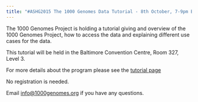 ```yaml
---
title: "#ASHG2015 The 1000 Genomes Data Tutorial - 8th October, 7-9pm Baltimore Convention Centre, Room 327, Level 3"
---
```

                    
The 1000 Genomes Project is holding a tutorial giving and overview of the 1000 Genomes Project, how to access the data and explaining different use cases for the data.

This tutorial will be held in the Baltimore Convention Centre, Room 327, Level 3.

For more details about the program please see the [tutorial page](http://www.1000genomes.org/ashg-2015-1000-genomes-tutorial-thursday-october-8th-7-9pm-baltimore-convention-center-room-327-leve)

No registration is needed.

Email [info@1000genomes.org](mailto:info@1000genomes.org) if you have any questions.
